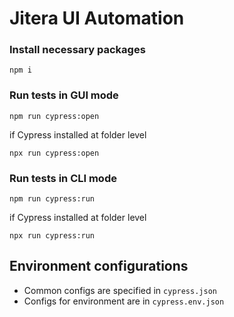 # Jitera UI Automation

### Install necessary packages

```
npm i
```

### Run tests in GUI mode

```
npm run cypress:open
```

if Cypress installed at folder level

```
npx run cypress:open
```

### Run tests in CLI mode

```
npm run cypress:run
```

if Cypress installed at folder level

```
npx run cypress:run
```

## Environment configurations

- Common configs are specified in `cypress.json`
- Configs for environment are in `cypress.env.json`
